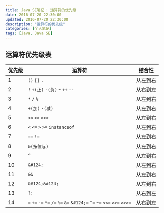 ```yaml
---
title: Java SE笔记： 运算符的优先级
date: 2016-07-20 22:30:00
updated: 2016-07-20 22:30:00
description: "运算符的优先级"
categories: [个人笔记]
tags: [Java, Java SE]
---
```


## 运算符优先级表

|优先级|          运算符                                                              | 结合性
|-----|-----------------------------------------------------------------------------|----------
|1    | `()` `[]` `.`                                                               | 从左到右
|2    | `!` `+(正)` `-(负)` `~` `++` `--`                                            | 从右到左
|3    | `*` `/` `%`                                                                 | 从左到右
|4    | `+(加)` `-(减)`                                                              | 从左到右
|5    | `<<` `>>` `>>>`                                                             | 从左到右
|6    | `<` `<=` `>` `>=` `instanceof`                                              | 从左到右
|7    | `==` `!=`                                                                   | 从左到右
|8    | `&(按位与)`                                                                  | 从左到右
|9    | `^`                                                                         | 从左到右
|10   | `&#124;`                                                                    | 从左到右
|11   | `&&`                                                                        | 从左到右
|12   | `&#124;&#124;`                                                              | 从左到右
|13   | `?:`                                                                        | 从右到左
|14   | `=` `+=` `-=` `*=` `/=` `%=` `&=` `&#124;=` `^=` `~=` `<<=` `>>=` `>>>=`    | 从右到左
